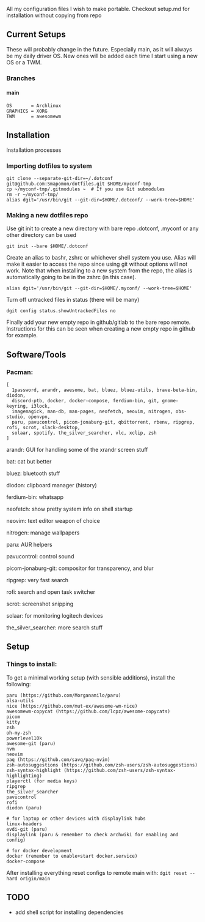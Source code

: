 All my configuration files I wish to make portable.
Checkout setup.md for installation without copying from repo

## Current Setups
These will probably change in the future.
Especially main, as it will always be my daily driver OS.
New ones will be added each time I start using a new OS or a TWM.


### Branches
#### main
```
OS       = Archlinux
GRAPHICS = XORG
TWM      = awesomewm
```


## Installation
Installation processes
### Importing dotfiles to system
```console
git clone --separate-git-dir=~/.dotconf git@github.com:Smapomon/dotfiles.git $HOME/myconf-tmp
cp ~/myconf-tmp/.gitmodules ~  # If you use Git submodules
rm -r ~/myconf-tmp/
alias dgit='/usr/bin/git --git-dir=$HOME/.dotconf/ --work-tree=$HOME'
```

### Making a new dotfiles repo
Use git init to create a new directory with bare repo
.dotconf, .myconf or any other directory can be used
```console
git init --bare $HOME/.dotconf
```

Create an alias to bashr, zshrc or whichever shell system you use.
Alias will make it easier to access the repo since using git without options will not work.
Note that when installing to a new system from the repo, the alias is automatically going to be in the zshrc (in this case).
```
alias dgit='/usr/bin/git --git-dir=$HOME/.myconf/ --work-tree=$HOME'
```

Turn off untracked files in status (there will be many)
```console
dgit config status.showUntrackedFiles no
```

Finally add your new empty repo in github/gitlab to the bare repo remote.
Instructions for this can be seen when creating a new empty repo in github for example.


## Software/Tools
### Pacman:
```
[
  1password, arandr, awesome, bat, bluez, bluez-utils, brave-beta-bin, diodon,
  discord-ptb, docker, docker-compose, ferdium-bin, git, gnome-keyring, i3lock,
  imagemagick, man-db, man-pages, neofetch, neovim, nitrogen, obs-studio, openvpn,
  paru, pavucontrol, picom-jonaburg-git, qbittorrent, rbenv, ripgrep, rofi, scrot, slack-desktop,
  solaar, spotify, the_silver_searcher, vlc, xclip, zsh
]
```

arandr:              GUI for handling some of the xrandr screen stuff

bat:                 cat but better

bluez:               bluetooth stuff

diodon:              clipboard manager (history)

ferdium-bin:         whatsapp

neofetch:            show pretty system info on shell startup

neovim:              text editor weapon of choice

nitrogen:            manage wallpapers

paru:                AUR helpers

pavucontrol:         control sound

picom-jonaburg-git:  compositor for transparency, and blur

ripgrep:             very fast search

rofi:                search and open task switcher

scrot:               screenshot snipping

solaar:              for monitoring logitech devices

the_silver_searcher: more search stuff

## Setup
### Things to install:
To get a minimal working setup (with sensible additions), install the following:
```
paru (https://github.com/Morganamilo/paru)
alsa-utils
nice (https://github.com/mut-ex/awesome-wm-nice)
awesomewm-copycat (https://github.com/lcpz/awesome-copycats)
picom
kitty
zsh
oh-my-zsh
powerlevel10k
awesome-git (paru)
nvm
neovim
paq (https://github.com/savq/paq-nvim)
zsh-autosuggestions (https://github.com/zsh-users/zsh-autosuggestions)
zsh-syntax-highlight (https://github.com/zsh-users/zsh-syntax-highlighting)
playerctl (for media keys)
ripgrep
the_silver_searcher
pavucontrol
rofi
diodon (paru)

# for laptop or other devices with displaylink hubs
linux-headers
evdi-git (paru)
displaylink (paru & remember to check archwiki for enabling and config)

# for docker development
docker (remember to enable+start docker.service)
docker-compose

```

After installing everything reset configs to remote main with:
`dgit reset --hard origin/main`


## TODO
- add shell script for installing dependencies
